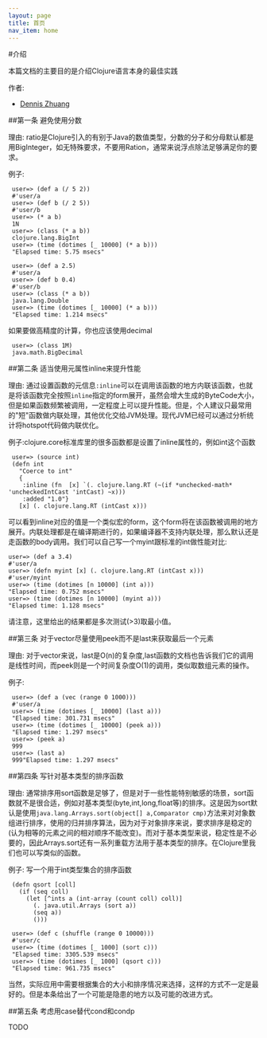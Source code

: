 ```yaml
---
layout: page
title: 首页
nav_item: home
---
```


#介绍

本篇文档的主要目的是介绍Clojure语言本身的最佳实践

作者:

* [Dennis Zhuang](https://github.com/killme2008)

##第一条 避免使用分数

理由: ratio是Clojure引入的有别于Java的数值类型，分数的分子和分母默认都是用BigInteger，如无特殊要求，不要用Ration，通常来说浮点除法足够满足你的要求。

例子:

     user=> (def a (/ 5 2))
     #'user/a
     user=> (def b (/ 2 5))
     #'user/b
	 user=> (* a b)
     1N
     user=> (class (* a b))
     clojure.lang.BigInt
	 user=> (time (dotimes [_ 10000] (* a b)))
     "Elapsed time: 5.75 msecs"
	 
	 user=> (def a 2.5)
     #'user/a
     user=> (def b 0.4)
     #'user/b
     user=> (class (* a b))
     java.lang.Double
	 user=> (time (dotimes [_ 10000] (* a b)))
     "Elapsed time: 1.214 msecs"
	 
如果要做高精度的计算，你也应该使用decimal

     user=> (class 1M)
     java.math.BigDecimal


##第二条 适当使用元属性inline来提升性能

理由: 通过设置函数的元信息`:inline`可以在调用该函数的地方内联该函数，也就是将该函数完全按照`inline`指定的form展开，虽然会增大生成的ByteCode大小，但是如果函数频繁被调用，一定程度上可以提升性能。但是，个人建议只最常用的"短"函数做内联处理，其他优化交给JVM处理。现代JVM已经可以通过分析统计将hotspot代码做内联优化。

例子:clojure.core标准库里的很多函数都是设置了inline属性的，例如int这个函数

     user=> (source int)
     (defn int
       "Coerce to int"
       {
        :inline (fn  [x] `(. clojure.lang.RT (~(if *unchecked-math* 'uncheckedIntCast 'intCast) ~x)))
        :added "1.0"}
       [x] (. clojure.lang.RT (intCast x)))
	   

可以看到inline对应的值是一个类似宏的form，这个form将在该函数被调用的地方展开。内联处理都是在编译期进行的，如果编译器不支持内联处理，那么默认还是走函数的body调用。我们可以自己写一个myint跟标准的int做性能对比:

    user=> (def a 3.4)
    #'user/a
	user=> (defn myint [x] (. clojure.lang.RT (intCast x)))
    #'user/myint
	user=> (time (dotimes [n 10000] (int a)))
    "Elapsed time: 0.752 msecs"
	user=> (time (dotimes [n 10000] (myint a)))
    "Elapsed time: 1.128 msecs"
	
请注意，这里给出的结果都是多次测试(>3)取最小值。

##第三条 对于vector尽量使用peek而不是last来获取最后一个元素

理由: 对于vector来说，last是O(n)的复杂度,last函数的文档也告诉我们它的调用是线性时间，而peek则是一个时间复杂度O(1)的调用，类似取数组元素的操作。

例子:

     user=> (def a (vec (range 0 1000)))
     #'user/a
	 user=> (time (dotimes [_ 10000] (last a)))
     "Elapsed time: 301.731 msecs"
	 user=> (time (dotimes [_ 10000] (peek a)))
     "Elapsed time: 1.297 msecs"
     user=> (peek a)
     999
     user=> (last a)
     999"Elapsed time: 1.297 msecs"
	 
	 
##第四条 写针对基本类型的排序函数

理由: 通常排序用sort函数是足够了，但是对于一些性能特别敏感的场景，sort函数就不是很合适，例如对基本类型(byte,int,long,float等)的排序。这是因为sort默认是使用`java.lang.Arrays.sort(object[] a,Comparator cmp)`方法来对对象数组进行排序，使用的归并排序算法，因为对于对象排序来说，要求排序是稳定的(认为相等的元素之间的相对顺序不能改变)。而对于基本类型来说，稳定性是不必要的，因此Arrays.sort还有一系列重载方法用于基本类型的排序。在Clojure里我们也可以写类似的函数。

例子: 写一个用于int类型集合的排序函数

     (defn qsort [coll]
       (if (seq coll)
         (let [^ints a (int-array (count coll) coll)]
           (. java.util.Arrays (sort a))
           (seq a))
           ()))
		   
     user=> (def c (shuffle (range 0 10000)))
     #'user/c
	 user=> (time (dotimes [_ 1000] (sort c)))
     "Elapsed time: 3305.539 msecs"
	 user=> (time (dotimes [_ 1000] (qsort c)))
     "Elapsed time: 961.735 msecs"
	 
当然，实际应用中需要根据集合的大小和排序情况来选择，这样的方式不一定是最好的。但是本条给出了一个可能是隐患的地方以及可能的改进方式。

##第五条 考虑用case替代cond和condp

TODO


    
